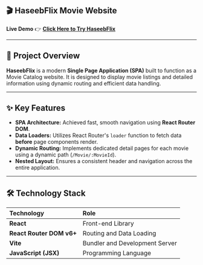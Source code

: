 ## 🎬 HaseebFlix Movie Website

**Live Demo**
👉 **[Click Here to Try HaseebFlix](https://funny-pixie-55693b.netlify.app/)**  

-----

## 🌟 Project Overview

**HaseebFlix** is a modern **Single Page Application (SPA)** built to function as a Movie Catalog website. It is designed to display movie listings and detailed information using dynamic routing and efficient data handling.

-----

## ✨ Key Features

  * **SPA Architecture:** Achieved fast, smooth navigation using **React Router DOM**.
  * **Data Loaders:** Utilizes React Router's `loader` function to fetch data **before** page components render.
  * **Dynamic Routing:** Implements dedicated detail pages for each movie using a dynamic path (`/Movie/:MovieId`).
  * **Nested Layout:** Ensures a consistent header and navigation across the entire application.

-----

## 🛠️ Technology Stack

| Technology | Role |
| :--- | :--- |
| **React** | Front-end Library |
| **React Router DOM v6+** | Routing and Data Loading |
| **Vite** | Bundler and Development Server |
| **JavaScript (JSX)** | Programming Language |

